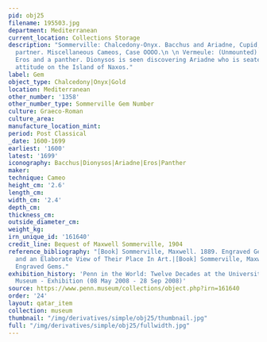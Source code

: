 ```yaml
---
pid: obj25
filename: 195503.jpg
department: Mediterranean
current_location: Collections Storage
description: "Sommerville: Chalcedony-Onyx. Bacchus and Ariadne, Cupid, and Ariadne's
  partner. Miscellaneous Cameos, Case OOOO.\n \n Vermeule: (Unmounted) Dionysos, Ariadne,
  Eros and a panther. Dionysos is seen discovering Ariadne who is seated in dejected
  attitude on the Island of Naxos."
label: Gem
object_type: Chalcedony|Onyx|Gold
location: Mediterranean
other_number: '1358'
other_number_type: Sommerville Gem Number
culture: Graeco-Roman
culture_area:
manufacture_location_mint:
period: Post Classical
_date: 1600-1699
earliest: '1600'
latest: '1699'
iconography: Bacchus|Dionysos|Ariadne|Eros|Panther
maker:
technique: Cameo
height_cm: '2.6'
length_cm:
width_cm: '2.4'
depth_cm:
thickness_cm:
outside_diameter_cm:
weight_kg:
irn_unique_id: '161640'
credit_line: Bequest of Maxwell Sommerville, 1904
reference_bibliography: "[Book] Sommerville, Maxwell. 1889. Engraved Gems: Their History
  and an Elaborate View of Their Place In Art.|[Book] Sommerville, Maxwell. 1901.
  Engraved Gems."
exhibition_history: 'Penn in the World: Twelve Decades at the University of Pennsylvania
  Museum - Exhibition (08 May 2008 - 28 Sep 2008)'
source: https://www.penn.museum/collections/object.php?irn=161640
order: '24'
layout: qatar_item
collection: museum
thumbnail: "/img/derivatives/simple/obj25/thumbnail.jpg"
full: "/img/derivatives/simple/obj25/fullwidth.jpg"
---
```

